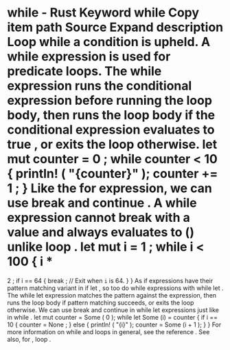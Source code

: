while - Rust
Keyword
while
Copy item path
Source
Expand description
Loop while a condition is upheld.
A
while
expression is used for predicate loops. The
while
expression runs the conditional
expression before running the loop body, then runs the loop body if the conditional
expression evaluates to
true
, or exits the loop otherwise.
let
mut
counter =
0
;
while
counter <
10
{
println!
(
"{counter}"
);
    counter +=
1
;
}
Like the
for
expression, we can use
break
and
continue
. A
while
expression
cannot break with a value and always evaluates to
()
unlike
loop
.
let
mut
i =
1
;
while
i <
100
{
    i
*
=
2
;
if
i ==
64
{
break
;
// Exit when `i` is 64.
}
}
As
if
expressions have their pattern matching variant in
if let
, so too do
while
expressions with
while let
. The
while let
expression matches the pattern against the
expression, then runs the loop body if pattern matching succeeds, or exits the loop otherwise.
We can use
break
and
continue
in
while let
expressions just like in
while
.
let
mut
counter =
Some
(
0
);
while let
Some
(i) = counter {
if
i ==
10
{
        counter =
None
;
    }
else
{
println!
(
"{i}"
);
        counter =
Some
(i +
1
);
    }
}
For more information on
while
and loops in general, see the
reference
.
See also,
for
,
loop
.